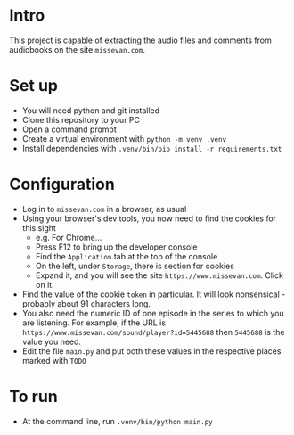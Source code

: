 # Intro

This project is capable of extracting the audio files and comments from audiobooks on the site `missevan.com`.

# Set up

- You will need python and git installed
- Clone this repository to your PC
- Open a command prompt
- Create a virtual environment with `python -m venv .venv`
- Install dependencies with `.venv/bin/pip install -r requirements.txt`

# Configuration

- Log in to `missevan.com` in a browser, as usual
- Using your browser's dev tools, you now need to find the cookies for this sight
    * e.g. For Chrome...
    * Press F12 to bring up the developer console
    * Find the `Application` tab at the top of the console
    * On the left, under `Storage`, there is section for cookies
    * Expand it, and you will see the site `https://www.missevan.com`. Click on it.
- Find the value of the cookie `token` in particular. It will look nonsensical - probably about 91 characters long.
- You also need the numeric ID of one episode in the series to which you are listening. For example, if the URL is `https://www.missevan.com/sound/player?id=5445688` then `5445688` is the value you need.
- Edit the file `main.py` and put both these values in the respective places marked with `TODO`
 
# To run

- At the command line, run `.venv/bin/python main.py`
